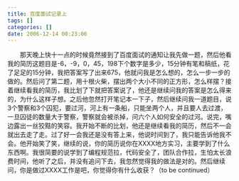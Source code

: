 ```yaml
---
title: 百度面试记录上
tags: []
categories: []
date: 2006-12-14 00:23:00 
---
```



&emsp;&emsp;那天晚上快十一点的时候竟然接到了百度面试的通知让我先做一题，然后他看我的简历这题目是-6，-9，0，45，198下个数字是多少，15分钟有笔和稿纸，花了足足的15分钟，我把答案写了出来675，他就问我是怎么想的，怎么一步一步的做的。然后问了第二题，用十根火柴，摆出两个大小不同的正方形，怎么样摆？接着继续看我的简历，我比划了下就把答案说了，他还是继续问我的答案是怎么得来的，为什么这样子想。之后他忽然打开笔记本一下子，然后继续问我一道题目，说3个警察和3个囚犯，要过河，河上有一条船，只能坐两个人，并且要人去过渡，一旦囚徒的数量大于警察，警察就会被杀掉，问六个人如何安全的过河。说完，嘴边露出一丝狡黠的笑容。我开始不断的比划，他还是继续看我的简历，然后不一会就出去走了走。过了好一会我还是没有答上来，他说时间到了，我只能告诉他我不会。他开始笑了笑，继续的说，你的简历说你在XXXX地方实习，主要学到了什么东西啊。我很简要的说学到了编程规范拉，代码安全了，团队合作拉，生怕太长浪费时间，他听了之后，并没有追问下去，我忽然觉得我的做法是对的。然后继续问，你是做过XXXX工作是吧，你觉得你有什么收获？（to be continued）